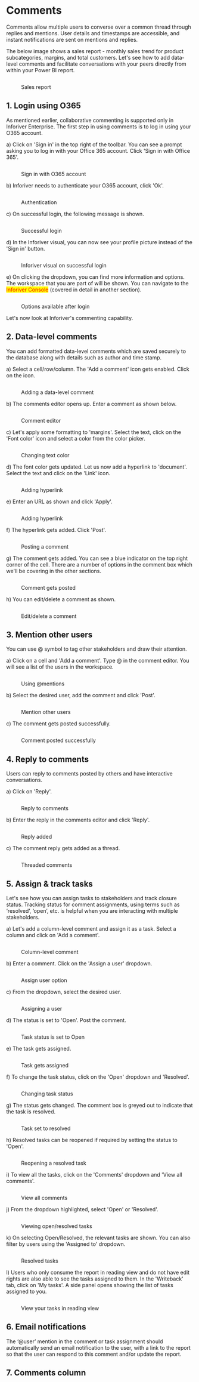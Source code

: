 # Comments

Comments allow multiple users to converse over a common thread through replies and mentions. User details and timestamps are accessible, and instant notifications are sent on mentions and replies.

The below image shows a sales report - monthly sales trend for product subcategories, margins, and total customers. Let's see how to add data-level comments and facilitate conversations with your peers directly from within your Power BI report.

<figure><img src="../../.gitbook/assets/8.2.1 Sales report.png" alt=""><figcaption><p>Sales report</p></figcaption></figure>

## 1. Login using O365

As mentioned earlier, collaborative commenting is supported only in Inforiver Enterprise. The first step in using comments is to log in using your O365 account.

a) Click on 'Sign in' in the top right of the toolbar. You can see a prompt asking you to log in with your Office 365 account. Click 'Sign in with Office 365'.

<figure><img src="../../.gitbook/assets/8.2.2 Sign in.png" alt=""><figcaption><p>Sign in with O365 account</p></figcaption></figure>

b) Inforiver needs to authenticate your O365 account, click 'Ok'.

<figure><img src="../../.gitbook/assets/8.2.3 Authentication.png" alt=""><figcaption><p>Authentication</p></figcaption></figure>

c) On successful login, the following message is shown.&#x20;

<figure><img src="../../.gitbook/assets/8.2.4 Successful login.png" alt=""><figcaption><p>Successful login</p></figcaption></figure>

d) In the Inforiver visual, you can now see your profile picture instead of the 'Sign in' button.

<figure><img src="../../.gitbook/assets/8.2.5 Successful login.png" alt=""><figcaption><p>Inforiver visual on successful login</p></figcaption></figure>

e) On clicking the dropdown, you can find more information and options. The workspace that you are part of will be shown. You can navigate to the <mark style="color:red;">Inforiver Console</mark> (covered in detail in another section).&#x20;

<figure><img src="../../.gitbook/assets/8.2.6 Successful login.png" alt=""><figcaption><p>Options available after login</p></figcaption></figure>

Let's now look at Inforiver's commenting capability.

## 2. Data-level comments

You can add formatted data-level comments which are saved securely to the database along with details such as author and time stamp.

a) Select a cell/row/column. The 'Add a comment' icon gets enabled. Click on the icon.

<figure><img src="../../.gitbook/assets/8.2.7 data level comment.png" alt=""><figcaption><p>Adding a data-level comment</p></figcaption></figure>

b) The comments editor opens up. Enter a comment as shown below.

<figure><img src="../../.gitbook/assets/8.2.8 data level comment.png" alt=""><figcaption><p>Comment editor</p></figcaption></figure>

c) Let's apply some formatting to 'margins'. Select the text, click on the 'Font color' icon and select a color from the color picker.

<figure><img src="../../.gitbook/assets/8.2.9 comment formatting.png" alt=""><figcaption><p>Changing text color</p></figcaption></figure>

d) The font color gets updated. Let us now add a hyperlink to 'document'. Select the text and click on the 'Link' icon.

<figure><img src="../../.gitbook/assets/8.2.10 add hyperlink.png" alt=""><figcaption><p>Adding hyperlink</p></figcaption></figure>

e) Enter an URL as shown and click 'Apply'.

<figure><img src="../../.gitbook/assets/8.2.11 add hyperlink.png" alt=""><figcaption><p>Adding hyperlink</p></figcaption></figure>

f) The hyperlink gets added. Click 'Post'.

<figure><img src="../../.gitbook/assets/8.2.12 data level comment.png" alt=""><figcaption><p>Posting a comment</p></figcaption></figure>

g) The comment gets added. You can see a blue indicator on the top right corner of the cell. There are a number of options in the comment box which we'll be covering in the other sections.

<figure><img src="../../.gitbook/assets/8.2.13 data level comment.png" alt=""><figcaption><p>Comment gets posted</p></figcaption></figure>

h) You can edit/delete a comment as shown.

<figure><img src="../../.gitbook/assets/8.2.14 edit delete.png" alt=""><figcaption><p>Edit/delete a comment</p></figcaption></figure>

## 3. Mention other users

You can use @ symbol to tag other stakeholders and draw their attention​.

a) Click on a cell and 'Add a comment'. Type @ in the comment editor. You will see a list of the users in the workspace.&#x20;

<figure><img src="../../.gitbook/assets/8.2.15 mention users.png" alt=""><figcaption><p>Using @mentions</p></figcaption></figure>

b) Select the desired user, add the comment and click 'Post'.

<figure><img src="../../.gitbook/assets/8.2.16 mention users.png" alt=""><figcaption><p>Mention other users</p></figcaption></figure>

c) The comment gets posted successfully.

<figure><img src="../../.gitbook/assets/8.2.17 mention users.png" alt=""><figcaption><p>Comment posted successfully</p></figcaption></figure>

## 4. Reply to comments

Users can reply to comments posted by others and have interactive conversations.​​

a) Click on 'Reply'.&#x20;

<figure><img src="../../.gitbook/assets/8.2.18(2) reply.png" alt=""><figcaption><p>Reply to comments</p></figcaption></figure>

b) Enter the reply in the comments editor and click 'Reply'.

<figure><img src="../../.gitbook/assets/8.2.20 reply.png" alt=""><figcaption><p>Reply added</p></figcaption></figure>

c) The comment reply gets added as a thread.

<figure><img src="../../.gitbook/assets/8.2.21 reply.png" alt=""><figcaption><p>Threaded comments</p></figcaption></figure>

## 5. Assign & track tasks

Let's see how you can assign tasks to stakeholders and track closure status. Tracking status for comment assignments, using terms such as ‘resolved’, ‘open’, etc. is helpful when you are interacting with multiple stakeholders. &#x20;

a) Let's add a column-level comment and assign it as a task. Select a column and click on 'Add a comment'.

<figure><img src="../../.gitbook/assets/8.2.22 assign tasks.png" alt=""><figcaption><p>Column-level comment</p></figcaption></figure>

b) Enter a comment. Click on the 'Assign a user' dropdown.

<figure><img src="../../.gitbook/assets/8.2.23 assign tasks.png" alt=""><figcaption><p>Assign user option</p></figcaption></figure>

c) From the dropdown, select the desired user.

<figure><img src="../../.gitbook/assets/8.2.24 assign tasks.png" alt=""><figcaption><p>Assigning a user</p></figcaption></figure>

d) The status is set to 'Open'. Post the comment.

<figure><img src="../../.gitbook/assets/8.2.25 assign tasks.png" alt=""><figcaption><p>Task status is set to Open</p></figcaption></figure>

e) The task gets assigned.

<figure><img src="../../.gitbook/assets/8.2.26 assign tasks.png" alt=""><figcaption><p>Task gets assigned</p></figcaption></figure>

f) To change the task status, click on the 'Open' dropdown and 'Resolved'.&#x20;

<figure><img src="../../.gitbook/assets/8.2.30 assign tasks.png" alt=""><figcaption><p>Changing task status</p></figcaption></figure>

g) The status gets changed. The comment box is greyed out to indicate that the task is resolved.&#x20;

<figure><img src="../../.gitbook/assets/8.2.31 assign tasks.png" alt=""><figcaption><p>Task set to resolved</p></figcaption></figure>

h) Resolved tasks can be reopened if required by setting the status to 'Open'.

<figure><img src="../../.gitbook/assets/8.2.32 assign tasks.png" alt=""><figcaption><p>Reopening a resolved task</p></figcaption></figure>

i) To view all the tasks, click on the 'Comments' dropdown and 'View all comments'.

<figure><img src="../../.gitbook/assets/8.2.28 assign tasks.png" alt=""><figcaption><p>View all comments</p></figcaption></figure>

j) From the dropdown highlighted, select 'Open' or 'Resolved'.

<figure><img src="../../.gitbook/assets/8.2.29 assign tasks.png" alt=""><figcaption><p>Viewing open/resolved tasks</p></figcaption></figure>

k) On selecting Open/Resolved, the relevant tasks are shown. You can also filter by users using the 'Assigned to' dropdown.&#x20;

<figure><img src="../../.gitbook/assets/8.2.33 assign tasks.png" alt=""><figcaption><p>Resolved tasks</p></figcaption></figure>

l) Users who only consume the report in reading view and do not have edit rights are also able to see the tasks assigned to them. In the 'Writeback' tab, click on 'My tasks'. A side panel opens showing the list of tasks assigned to you.

<figure><img src="../../.gitbook/assets/8.2.27 assign tasks.png" alt=""><figcaption><p>View your tasks in reading view</p></figcaption></figure>

## 6. Email notifications

The ‘@user’ mention in the comment or task assignment should automatically send an email notification to the user, with a link to the report so that the user can respond to this comment and/or update the report.



## 7. Comments column







